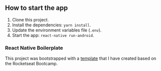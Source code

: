 ## How to start the app

1. Clone this project.
2. Install the dependencies: `yarn install`.
3. Update the environment variables file (`.env`).
4. Start the app: `react-native run-android`.

### React Native Boilerplate

This project was bootstrapped with a [template](https://github.com/lcnogueira/react-native-boilerplate) that I have created based on the Rocketseat Bootcamp.
